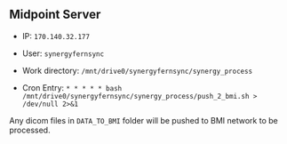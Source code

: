 ## Midpoint Server


* IP: ```170.140.32.177```

* User: ```synergyfernsync```

* Work directory: ```/mnt/drive0/synergyfernsync/synergy_process```

* Cron Entry: ```* * * * * bash /mnt/drive0/synergyfernsync/synergy_process/push_2_bmi.sh > /dev/null 2>&1```

Any dicom files in ```DATA_TO_BMI``` folder will be pushed to BMI network to be processed.